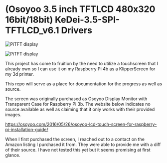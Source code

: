 # (Osoyoo 3.5 inch TFTLCD 480x320 16bit/18bit) KeDei-3.5-SPI-TFTLCD_v6.1 Drivers

![PiTFT display](/media/front.png "Osoyoo 3.5 inch TFTLCD 480x320 16bit/18bit")

![PiTFT display](/media/back.png "Osoyoo 3.5 inch TFTLCD 480x320 16bit/18bit")

This project has come to fruition by the need to utilize a touchscreen that I already own so I can use it on my Raspberry Pi 4b as a KlipperScreen for my 3d printer.

This repo will serve as a place for documentation for the progress as well as source.

The screen was originally purchased as Osoyoo Display Monitor with Transparent Case for Raspberry Pi 3b.
The website below indicates no source available as well as claiming that it only works with their provided images.

https://osoyoo.com/2016/05/26/osoyoo-lcd-touch-screen-for-raspberry-pi-installation-guide/

When I first purchased the screen, I reached out to a contact on the Amazon listing I purchased it from.  They were able to provide me with a diff of their source.  I have not tested this yet but it seems promising at first glance.

